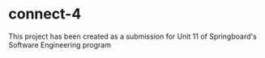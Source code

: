 # connect-4
This project has been created as a submission for Unit 11 of Springboard's Software Engineering program 

